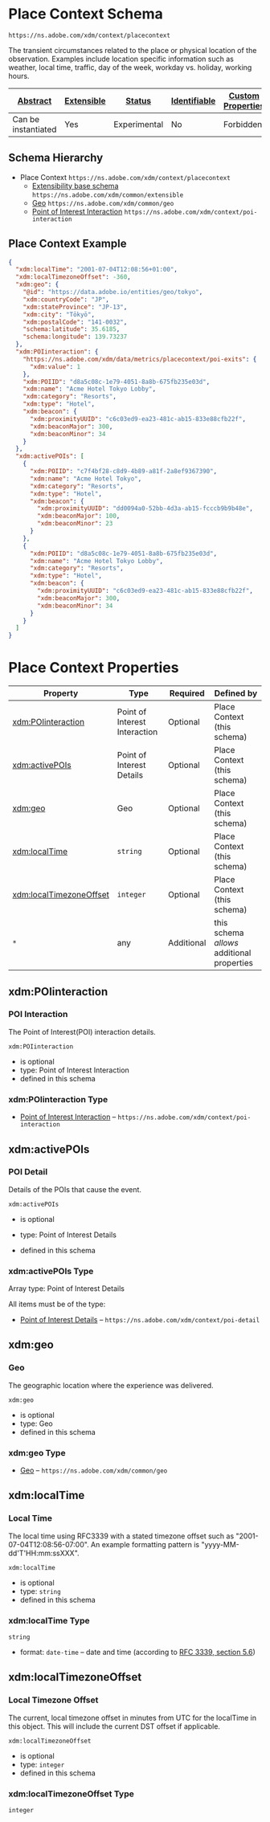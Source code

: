 
# Place Context Schema

```
https://ns.adobe.com/xdm/context/placecontext
```

The transient circumstances related to the place or physical location of the observation. 
Examples include location specific information such as weather, local time, traffic, day of the week, workday vs. holiday, working hours.


| [Abstract](../../abstract.md) | [Extensible](../../extensions.md) | [Status](../../status.md) | [Identifiable](../../id.md) | [Custom Properties](../../extensions.md) | [Additional Properties](../../extensions.md) | Defined In |
|-------------------------------|-----------------------------------|---------------------------|-----------------------------|------------------------------------------|----------------------------------------------|------------|
| Can be instantiated | Yes | Experimental | No | Forbidden | Permitted | [context/placecontext.schema.json](context/placecontext.schema.json) |
## Schema Hierarchy

* Place Context `https://ns.adobe.com/xdm/context/placecontext`
  * [Extensibility base schema](../common/extensible.schema.md) `https://ns.adobe.com/xdm/common/extensible`
  * [Geo](../common/geo.schema.md) `https://ns.adobe.com/xdm/common/geo`
  * [Point of Interest Interaction](poi-interaction.schema.md) `https://ns.adobe.com/xdm/context/poi-interaction`


## Place Context Example
```json
{
  "xdm:localTime": "2001-07-04T12:08:56+01:00",
  "xdm:localTimezoneOffset": -360,
  "xdm:geo": {
    "@id": "https://data.adobe.io/entities/geo/tokyo",
    "xdm:countryCode": "JP",
    "xdm:stateProvince": "JP-13",
    "xdm:city": "Tōkyō",
    "xdm:postalCode": "141-0032",
    "schema:latitude": 35.6185,
    "schema:longitude": 139.73237
  },
  "xdm:POIinteraction": {
    "https://ns.adobe.com/xdm/data/metrics/placecontext/poi-exits": {
      "xdm:value": 1
    },
    "xdm:POIID": "d8a5c08c-1e79-4051-8a8b-675fb235e03d",
    "xdm:name": "Acme Hotel Tokyo Lobby",
    "xdm:category": "Resorts",
    "xdm:type": "Hotel",
    "xdm:beacon": {
      "xdm:proximityUUID": "c6c03ed9-ea23-481c-ab15-833e88cfb22f",
      "xdm:beaconMajor": 300,
      "xdm:beaconMinor": 34
    }
  },
  "xdm:activePOIs": [
    {
      "xdm:POIID": "c7f4bf28-c8d9-4b89-a81f-2a8ef9367390",
      "xdm:name": "Acme Hotel Tokyo",
      "xdm:category": "Resorts",
      "xdm:type": "Hotel",
      "xdm:beacon": {
        "xdm:proximityUUID": "dd0094a0-52bb-4d3a-ab15-fcccb9b9b48e",
        "xdm:beaconMajor": 100,
        "xdm:beaconMinor": 23
      }
    },
    {
      "xdm:POIID": "d8a5c08c-1e79-4051-8a8b-675fb235e03d",
      "xdm:name": "Acme Hotel Tokyo Lobby",
      "xdm:category": "Resorts",
      "xdm:type": "Hotel",
      "xdm:beacon": {
        "xdm:proximityUUID": "c6c03ed9-ea23-481c-ab15-833e88cfb22f",
        "xdm:beaconMajor": 300,
        "xdm:beaconMinor": 34
      }
    }
  ]
}
```

# Place Context Properties

| Property | Type | Required | Defined by |
|----------|------|----------|------------|
| [xdm:POIinteraction](#xdmpoiinteraction) | Point of Interest Interaction | Optional | Place Context (this schema) |
| [xdm:activePOIs](#xdmactivepois) | Point of Interest Details | Optional | Place Context (this schema) |
| [xdm:geo](#xdmgeo) | Geo | Optional | Place Context (this schema) |
| [xdm:localTime](#xdmlocaltime) | `string` | Optional | Place Context (this schema) |
| [xdm:localTimezoneOffset](#xdmlocaltimezoneoffset) | `integer` | Optional | Place Context (this schema) |
| `*` | any | Additional | this schema *allows* additional properties |

## xdm:POIinteraction
### POI Interaction

The Point of Interest(POI) interaction details.

`xdm:POIinteraction`
* is optional
* type: Point of Interest Interaction
* defined in this schema

### xdm:POIinteraction Type


* [Point of Interest Interaction](poi-interaction.schema.md) – `https://ns.adobe.com/xdm/context/poi-interaction`





## xdm:activePOIs
### POI Detail

Details of the POIs that cause the event.

`xdm:activePOIs`
* is optional
* type: Point of Interest Details

* defined in this schema

### xdm:activePOIs Type


Array type: Point of Interest Details

All items must be of the type:
* [Point of Interest Details](poi-detail.schema.md) – `https://ns.adobe.com/xdm/context/poi-detail`








## xdm:geo
### Geo

The geographic location where the experience was delivered.

`xdm:geo`
* is optional
* type: Geo
* defined in this schema

### xdm:geo Type


* [Geo](../common/geo.schema.md) – `https://ns.adobe.com/xdm/common/geo`





## xdm:localTime
### Local Time

The local time using RFC3339 with a stated timezone offset such as "2001-07-04T12:08:56-07:00". An example formatting pattern is "yyyy-MM-dd'T'HH:mm:ssXXX".

`xdm:localTime`
* is optional
* type: `string`
* defined in this schema

### xdm:localTime Type


`string`
* format: `date-time` – date and time (according to [RFC 3339, section 5.6](http://tools.ietf.org/html/rfc3339))






## xdm:localTimezoneOffset
### Local Timezone Offset

The current, local timezone offset in minutes from UTC for the localTime in this object.  This will include the current DST offset if applicable.

`xdm:localTimezoneOffset`
* is optional
* type: `integer`
* defined in this schema

### xdm:localTimezoneOffset Type


`integer`





